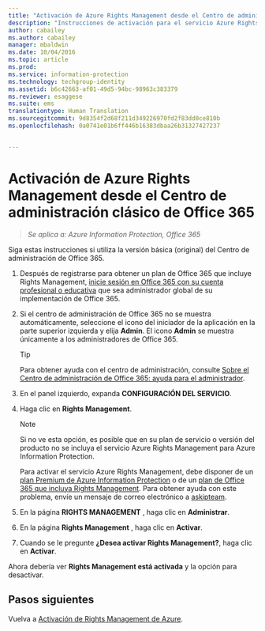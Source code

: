 ```yaml
---
title: "Activación de Azure Rights Management desde el Centro de administración clásico de Office 365 | Azure Information Protection"
description: "Instrucciones de activación para el servicio Azure Rights Management cuando tiene acceso a la versión clásica (original) del Centro de administración de Office 365."
author: cabailey
ms.author: cabailey
manager: mbaldwin
ms.date: 10/04/2016
ms.topic: article
ms.prod: 
ms.service: information-protection
ms.technology: techgroup-identity
ms.assetid: b6c42663-af01-49d5-94bc-98963c383379
ms.reviewer: esaggese
ms.suite: ems
translationtype: Human Translation
ms.sourcegitcommit: 9d8354f2d68f211d349226970fd2f83dd0ce810b
ms.openlocfilehash: 0a0741e01b6ff446b16383dbaa26b31327427237


---
```


# <a name="how-to-activate-azure-rights-management-from-the-office-365-classic-admin-center"></a>Activación de Azure Rights Management desde el Centro de administración clásico de Office 365

>*Se aplica a: Azure Information Protection, Office 365*


Siga estas instrucciones si utiliza la versión básica (original) del Centro de administración de Office 365.

1. Después de registrarse para obtener un plan de Office 365 que incluye Rights Management, [inicie sesión en Office 365 con su cuenta profesional o educativa](https://portal.office.com/) que sea administrador global de su implementación de Office 365.

2. Si el centro de administración de Office 365 no se muestra automáticamente, seleccione el icono del iniciador de la aplicación en la parte superior izquierda y elija **Admin**. El icono **Admin** se muestra únicamente a los administradores de Office 365.

    > [!TIP]
    > Para obtener ayuda con el centro de administración, consulte [Sobre el Centro de administración de Office 365: ayuda para el administrador](https://support.office.com/article/About-the-Office-365-admin-center-Admin-Help-58537702-d421-4d02-8141-e128e3703547).

3. En el panel izquierdo, expanda **CONFIGURACIÓN DEL SERVICIO**.

4.  Haga clic en **Rights Management**.

    > [!NOTE]
    >Si no ve esta opción, es posible que en su plan de servicio o versión del producto no se incluya el servicio Azure Rights Management para Azure Information Protection.
    >
    >Para activar el servicio Azure Rights Management, debe disponer de un [plan Premium de Azure Information Protection](https://www.microsoft.com/en-us/cloud-platform/azure-information-protection-pricing) o de un [plan de Office 365 que incluya Rights Management](http://download.microsoft.com/download/E/C/F/ECF42E71-4EC0-48FF-AA00-577AC14D5B5C/Azure_Information_Protection_licensing_datasheet_EN-US.pdf). Para obtener ayuda con este problema, envíe un mensaje de correo electrónico a [askipteam](mailto:askipteam?subject=I%20cannot%20activate%20RMS).

5. En la página **RIGHTS MANAGEMENT** , haga clic en **Administrar**.

6. En la página **Rights Management** , haga clic en **Activar**.

7. Cuando se le pregunte **¿Desea activar Rights Management?**, haga clic en **Activar**.

Ahora debería ver **Rights Management está activada** y la opción para desactivar.

## <a name="next-steps"></a>Pasos siguientes
Vuelva a [Activación de Rights Management de Azure](activate-service.md).


<!--HONumber=Nov16_HO2-->


